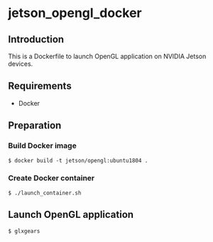 # jetson_opengl_docker

## Introduction
This is a Dockerfile to launch OpenGL application on NVIDIA Jetson devices.

## Requirements
* Docker

## Preparation
### Build Docker image
```
$ docker build -t jetson/opengl:ubuntu1804 .
```

### Create Docker container
```
$ ./launch_container.sh
```

## Launch OpenGL application
```
$ glxgears
```
